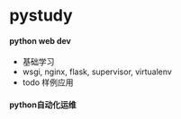 # pystudy

#### python web dev  

- 基础学习
- wsgi, nginx, flask, supervisor, virtualenv
- todo 样例应用

#### python自动化运维